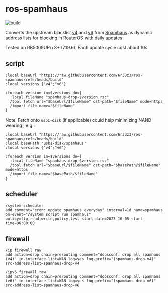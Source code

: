 # ros-spamhaus

![build](https://github.com/6r33z3/ros-spamhaus/actions/workflows/build.yml/badge.svg)

Converts the upstream blacklist [v4](https://www.spamhaus.org/drop/drop_v4.json) and [v6](https://www.spamhaus.org/drop/drop_v6.json) from [Spamhaus](https://www.spamhaus.org/) as dynamic address lists for blocking in RouterOS with daily updates.

Tested on RB5009UPr+S+ (7.19.6). Each update cycle cost about 10s.

## script

```routeros
:local baseUrl "https://raw.githubusercontent.com/6r33z3/ros-spamhaus/refs/heads/build"
:local versions {"v4";"v6"}

:foreach version in=$versions do={
  :local fileName "spamhaus-drop-$version.rsc"
  /tool fetch url="$baseUrl/$fileName" dst-path="$fileName" mode=https
  /import file-name="$fileName"
}
```

Note: Fetch onto `usb1-disk` (if applicable) could help minimizing NAND wearing , e.g.:

```routeros
:local baseUrl "https://raw.githubusercontent.com/6r33z3/ros-spamhaus/refs/heads/build"
:local basePath "usb1-disk/spamhaus"
:local versions {"v4";"v6"}

:foreach version in=$versions do={
  :local fileName "spamhaus-drop-$version.rsc"
  /tool fetch url="$baseUrl/$fileName" dst-path="$basePath/$fileName" mode=https
  /import file-name="$basePath/$fileName"
}
```

## scheduler

```routeros
/system scheduler
add comment="cron: update spamhaus everyday" interval=1d name=spamhaus on-event="/system script run spamhaus" policy=ftp,read,write,policy,test start-date=2025-10-05 start-time=06:00:00
```

## firewall

```routeros
/ip firewall raw
add action=drop chain=prerouting comment="ddosconf: drop all spamhaus (v4)" in-interface-list=WAN log=yes log-prefix="(spamhaus-drop-v4)" src-address-list=spamhaus-drop-v4
```

```routeros
/ipv6 firewall raw
add action=drop chain=prerouting comment="ddosconf: drop all spamhaus (v6)" in-interface-list=WAN log=yes log-prefix="(spamhaus-drop-v6)" src-address-list=spamhaus-drop-v6
```
